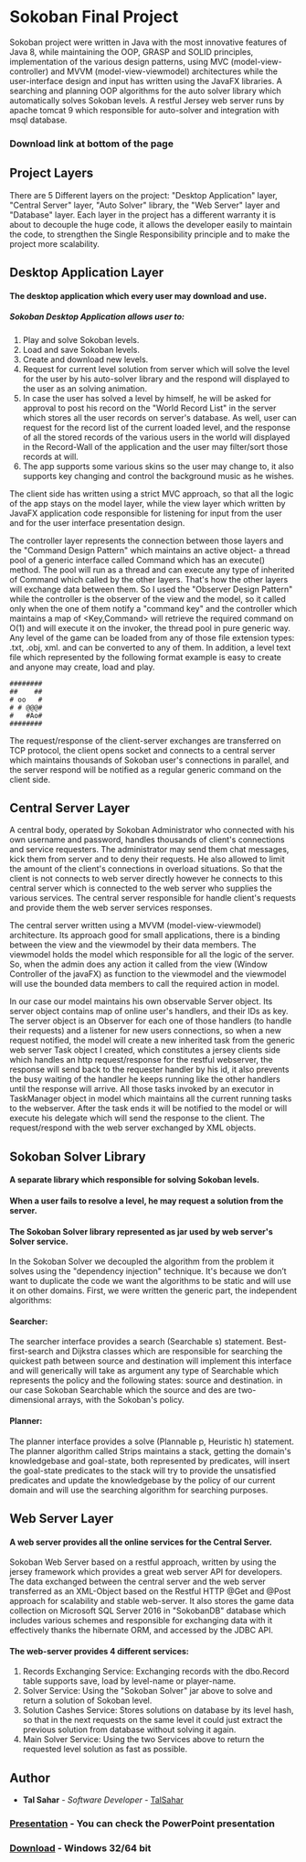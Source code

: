 # Sokoban Final Project
Sokoban project were written in Java with the most innovative features of Java 8, while maintaining the OOP, GRASP and SOLID principles, implementation of the various design patterns, using MVC (model-view-controller) and MVVM (model-view-viewmodel) architectures while the user-interface design and input has written using the JavaFX libraries. A searching and planning OOP algorithms for the auto solver library which automatically solves Sokoban levels. A restful Jersey web server runs by apache tomcat 9 which responsible for auto-solver and integration with msql database.
### Download link at bottom of the page
## Project Layers
There are 5 Different layers on the project: "Desktop Application" layer, "Central Server" layer, "Auto Solver" library, the "Web Server" layer and "Database" layer. Each layer in the project has a different warranty it is about to decouple the huge code, it allows the developer easily to maintain the code, to strengthen the Single Responsibility principle and to make the project more scalability.
## Desktop Application Layer
#### The desktop application which every user may download and use.
##### Sokoban Desktop Application allows user to:
1.	Play and solve Sokoban levels.
2.	Load and save Sokoban levels.
3.	Create and download new levels.
4.	Request for current level solution from server which will solve the level for the user by his auto-solver library and the respond will displayed to the user as an solving animation.
5.	In case the user has solved a level by himself, he will be asked for approval to post his record on the "World Record List" in the server which stores all the user records on server's database. As well, user can request for the record list of the current loaded level, and the response of all the stored records of the various users in the world will displayed in the Record-Wall of the application and the user may filter/sort those records at will.
6.	The app supports some various skins so the user may change to, it also supports key changing and control the background music as he wishes.

The client side has written using a strict MVC approach, so that all the logic of the app stays on the model layer, while the view layer which written by JavaFX application code responsible for listening for input from the user and for the user interface presentation design.

The controller layer represents the connection between those layers and the "Command Design Pattern" which maintains an active object- a thread pool of a generic interface called Command which has an execute() method. The pool will run as a thread and can execute any type of inherited of Command which called by the other layers. That's how the other layers will exchange data between them. So I used the "Observer Design Pattern" while the controller is the observer of the view and the model, so it called only when the one of them notify a "command key" and the controller which maintains a map of <Key,Command> will retrieve the required command on O(1) and will execute it on the invoker, the thread pool in pure generic way.
Any level of the game can be loaded from any of those file extension types: .txt, .obj, xml. and can be converted to any of them. In addition, a level text file which represented by the following format example is easy to create and anyone may create, load and play.
```
########
##    ##
# oo   #
# # @@@#
#   #Ao#
########
```
The request/response of the client-server exchanges are transferred on TCP protocol, the client opens socket and connects to a central server which maintains thousands of Sokoban user's connections in parallel, and the server respond will be notified as a regular generic command on the client side.

## Central Server Layer
A central body, operated by Sokoban Administrator who connected with his own username and password, handles thousands of client's connections and service requesters. The administrator may send them chat messages, kick them from server and to deny their requests. He also allowed to limit the amount of the client's connections in overload situations. So that the client is not connects to web server directly however he connects to this central server which is connected to the web server who supplies the various services. The central server responsible for handle client's requests and provide them the web server services responses.

The central server written using a MVVM (model-view-viewmodel) architecture. Its approach good for small applications, there is a binding between the view and the viewmodel by their data members. The viewmodel holds the model which responsible for all the logic of the server. So, when the admin does any action it called from the view (Window Controller of the javaFX) as function to the viewmodel and the viewmodel will use the bounded data members to call the required action in model.

In our case our model maintains his own observable Server object. Its server object contains map of online user's handlers, and their IDs as key. The server object is an Observer for each one of those handlers (to handle their requests) and a listener for new users connections, so when a new request notified, the model will create a new inherited task from the generic web server Task object I created, which constitutes a jersey clients side which handles an http request/response for the restful webserver, the response will send back to the requester handler by his id, it also prevents the busy waiting of the handler he keeps running like the other handlers until the response will arrive. All those tasks invoked by an executor in TaskManager object in model which maintains all the current running tasks to the webserver. After the task ends it will be notified to the model or will execute his delegate which will send the response to the client. The request/respond with the web server exchanged by XML objects.
## Sokoban Solver Library
#### A separate library which responsible for solving Sokoban levels.
#### When a user fails to resolve a level, he may request a solution from the server.
#### The Sokoban Solver library represented as jar used by web server's Solver service.
In the Sokoban Solver we decoupled the algorithm from the problem it solves using the "dependency injection" technique. It's because we don’t want to duplicate the code we want the algorithms to be static and will use it on other domains. First, we were written the generic part, the independent algorithms:
#### Searcher:
The searcher interface provides a search (Searchable s) statement. Best-first-search and Dijkstra classes which are responsible for searching the quickest path between source and destination will implement this interface and will generically will take as argument any type of Searchable which represents the policy and the following states: source and destination. in our case Sokoban Searchable which the source and des are two-dimensional arrays, with the Sokoban's policy.
#### Planner:
The planner interface provides a solve (Plannable p, Heuristic h) statement. The planner algorithm called Strips maintains a stack, getting the domain's knowledgebase and goal-state, both represented by predicates, will insert the goal-state predicates to the stack will try to provide the unsatisfied predicates and update the knowledgebase by the policy of our current domain and will use the searching algorithm for searching purposes.
## Web Server Layer
#### A web server provides all the online services for the Central Server.
Sokoban Web Server based on a restful approach, written by using the jersey framework which provides a great web server API for developers. The data exchanged between the central server and the web server transferred as an XML-Object based on the Restful HTTP @Get and @Post approach for scalability and stable web-server. It also stores the game data collection on Microsoft SQL Server 2016 in "SokobanDB" database which includes various schemes and responsible for exchanging data with it effectively thanks the hibernate ORM, and accessed by the JDBC API.
#### The web-server provides 4 different services:
1.	Records Exchanging Service: Exchanging records with the dbo.Record table supports save, load by level-name or player-name.
2.	Solver Service: Using the "Sokoban Solver" jar above to solve and return a solution of Sokoban level.
3.	Solution Cashes Service: Stores solutions on database by its level hash, so that in the next requests on the same level it could just extract the previous solution from database without solving it again.
4.	Main Solver Service: Using the two Services above to return the requested level solution as fast as possible.
## Author
* **Tal Sahar** - *Software Developer* - [TalSahar](https://github.com/talsahar)
### [Presentation](https://drive.google.com/open?id=0B0VvuCx10Ud_UXRrNzRXeXd0Qms) - You can check the PowerPoint presentation
### [Download](https://drive.google.com/open?id=0B0VvuCx10Ud_WkdJQlhyZzNjWVk) - Windows 32/64 bit


